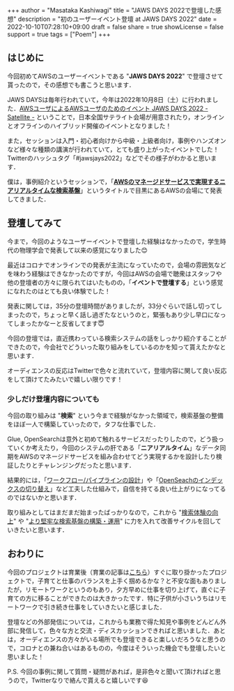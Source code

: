 +++
author = "Masataka Kashiwagi"
title = "JAWS DAYS 2022で登壇した感想"
description = "初のユーザーイベント登壇 at JAWS DAYS 2022"
date = 2022-10-10T07:28:10+09:00
draft = false
share = true
showLicense = false
support = true
tags = ["Poem"]
+++

## はじめに
今回初めてAWSのユーザーイベントである "<span class="marker_yellow">**JAWS DAYS 2022**</span>" で登壇させて貰ったので，その感想でも書こうと思います．

JAWS DAYSは毎年行われていて，今年は2022年10月8日（土）に行われました．[AWSユーザによるAWSユーザのためのイベント JAWS DAYS 2022 - Satellite -](https://jawsdays2022.jaws-ug.jp/) ということで，日本全国サテライト会場が用意されたり，オンラインとオフラインのハイブリッド開催のイベントとなりました！

また，セッションは入門・初心者向けから中級・上級者向け，事例やハンズオンなど様々な種類の講演が行われていて，とても盛り上がったイベントでした！Twitterのハッシュタグ「#jawsjays2022」などでその様子がわかると思います．

僕は，事例紹介というセッションで，「<span class="marker_yellow">**[AWSのマネージドサービスで実現するニアリアルタイムな検索基盤](https://jawsdays2022.jaws-ug.jp/sessions/A11/)**</span>」というタイトルで目黒にあるAWSの会場にて発表してきました．

<script async class="speakerdeck-embed" data-id="344ccae722a1405caf2a3cfbdec08adc" data-ratio="1.77725118483412" src="//speakerdeck.com/assets/embed.js"></script>

## 登壇してみて
今まで，今回のようなユーザーイベントで登壇した経験はなかったので，学生時代の物理学会で発表して以来の感覚になりました😊

最近はコロナでオンラインでの発表が主流になっていたので，会場の雰囲気などを味わう経験はできなかったのですが，今回はAWSの会場で聴衆はスタッフや他の登壇者の方々に限られてはいたものの，「<span class="marker_yellow">**イベントで登壇する**</span>」という感覚になれたのはとても良い体験でした！

発表に関しては，35分の登壇時間がありましたが，33分ぐらいで話し切ってしまったので，ちょっと早く話し過ぎたなというのと，緊張もあり少し早口になってしまったかなーと反省してます😇

今回の登壇では，直近携わっている検索システムの話をしっかり紹介することができたので，今会社でどういった取り組みをしているのかを知って貰えたかなと思います．

オーディエンスの反応はTwitterで色々と流れていて，登壇内容に関して良い反応をして頂けてたみたいで嬉しい限りです！

### 少しだけ登壇内容についても
今回の取り組みは "**検索**" という今まで経験がなかった領域で，検索基盤の整備をほぼ一人で構築していったので，タフな仕事でした．

Glue, OpenSearchは意外と初めて触れるサービスだったりしたので，どう扱っていくか考えたり，今回のシステムの肝である「**ニアリアルタイム**」なデータ同期をAWSのマネージドサービスを組み合わせてどう実現するかを設計したり検証したりとチャレンジングだったと思います．

結果的には，「<u>ワークフロー/パイプラインの設計</u>」や「<u>OpenSeachのインデックスの切り替え</u>」など工夫した仕組みで，自信を持てる良い仕上がりになってるのではないかと思います．

取り組みとしてはまだまだ始まったばっかりなので，これから "<u>検索体験の向上</u>" や "<u>より堅牢な検索基盤の構築・運用</u>" に力を入れて改善サイクルを回していきたいと思います．

## おわりに
今回のプロジェクトは育業後（育業の記事は[こちら](https://masatakashiwagi.github.io/portfolio/post/first-childcare-leave/)）すぐに取り掛かったプロジェクトで，子育てと仕事のバランスを上手く掴めるかな？と不安な面もありましたが，リモートワークというのもあり，夕方早めに仕事を切り上げて，直ぐに子育ての方に移ることができたのは大きかったです．特に子供が小さいうちはリモートワークで引き続き仕事をしていきたいと感じました．

登壇などの外部発信については，これからも業務で得た知見や事例をどんどん外部に発信して，色々な方と交流・ディスカッションできればと思いました．あとは，オーディエンスの方々がいる場所でも登壇できると楽しいだろうなと思うので，コロナとの兼ね合いはあるものの，今度はそういった機会でも登壇したいと思いました！

P.S. 今回の事例に関して質問・疑問があれば，是非色々と聞いて頂ければと思うので，Twitterなりで絡んで貰えると嬉しいです😆
